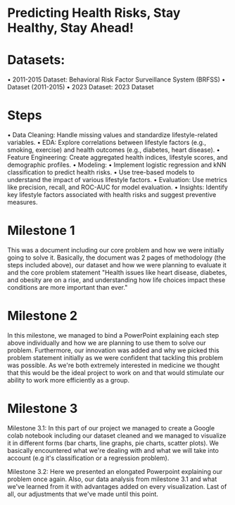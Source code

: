# Predicting Health Risks, Stay Healthy, Stay Ahead!

# Datasets:
• 2011-2015 Dataset: Behavioral Risk Factor Surveillance System (BRFSS) 
• Dataset (2011-2015)
• 2023 Dataset: 2023 Dataset

# Steps
• Data Cleaning: Handle missing values and standardize lifestyle-related variables.
• EDA: Explore correlations between lifestyle factors (e.g., smoking, exercise) and health outcomes (e.g., diabetes, heart disease).
• Feature Engineering: Create aggregated health indices, lifestyle scores, and demographic profiles.
• Modeling:
• Implement logistic regression and kNN classification to predict health risks.
• Use tree-based models to understand the impact of various lifestyle factors.
• Evaluation: Use metrics like precision, recall, and ROC-AUC for model evaluation.
• Insights: Identify key lifestyle factors associated with health risks and suggest preventive measures.

# Milestone 1
This was a document including our core problem and how we were initially going to solve it.
Basically, the document was 2 pages of methodology (the steps included above), our dataset and how we were planning to evaluate it
and the core problem statement "Health issues like heart disease, diabetes, and obesity are on a rise, 
and understanding how life choices impact these conditions are more important than ever."

# Milestone 2
In this milestone, we managed to bind a PowerPoint explaining each step above individually and how we are planning to use them to solve our problem.
Furthermore, our innovation was added and why we picked this problem statement initially as we were confident that tackling this problem was possible.
As we're both extremely interested in medicine we thought that this would be the ideal project to work on and that would stimulate our ability to work
more efficiently as a group.

# Milestone 3
Milestone 3.1: In this part of our project we managed to create a Google colab notebook including our dataset cleaned and we managed to visualize it in different forms
(bar charts, line graphs, pie charts, scatter plots). We basically encountered what we're dealing with and what we will take into account (e.g it's classification
or a regression problem).

Milestone 3.2: Here we presented an elongated Powerpoint explaining our problem once again. Also, our data analysis from milestone 3.1 and what we've learned from it with advantages added on every visualization. Last of all, our adjustments that we've made until this point.
